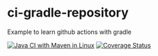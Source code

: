 # ci-gradle-repository
Example to learn github actions with gradle

[![Java CI with Maven in Linux](https://github.com/Bellocci/ci-gradle-repository/actions/workflows/maven.yml/badge.svg)](https://github.com/Bellocci/ci-gradle-repository/actions/workflows/maven.yml)
[![Coverage Status](https://coveralls.io/repos/github/Bellocci/ci-gradle-repository/badge.svg)](https://coveralls.io/github/Bellocci/ci-gradle-repository)
